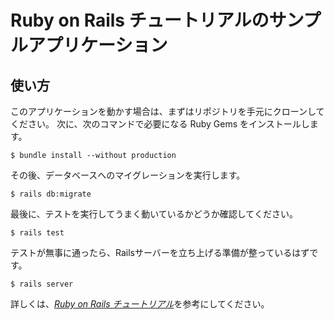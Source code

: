 # Ruby on Rails チュートリアルのサンプルアプリケーション

## 使い方

このアプリケーションを動かす場合は、まずはリポジトリを手元にクローンしてください。
次に、次のコマンドで必要になる Ruby Gems をインストールします。

```
$ bundle install --without production
```

その後、データベースへのマイグレーションを実行します。

```
$ rails db:migrate
```

最後に、テストを実行してうまく動いているかどうか確認してください。

```
$ rails test
```

テストが無事に通ったら、Railsサーバーを立ち上げる準備が整っているはずです。

```
$ rails server
```

詳しくは、[*Ruby on Rails チュートリアル*](http://railstutorial.jp/)を参考にしてください。
